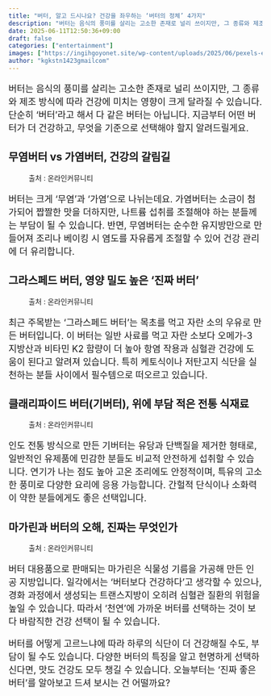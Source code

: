 ```yaml
---
title: "버터, 알고 드시나요? 건강을 좌우하는 ‘버터의 정체’ 4가지"
description: "버터는 음식의 풍미를 살리는 고소한 존재로 널리 쓰이지만, 그 종류와 제조 방식에 따라 건강에 미치는 영향이 크게 달라질 수 있습니다. 단순히 ‘버터’라고 해서 다 같은 버터는 아닙니다. 지금부터 어떤 버터가 더 건강하고, 무엇을 기준으로 선택해야 할지 알려드릴게요."
date: 2025-06-11T12:50:36+09:00
draft: false
categories: ["entertainment"]
images: ["https://ingihgoyonet.site/wp-content/uploads/2025/06/pexels-elletakesphotos-1963288-1024x549.jpg", "https://ingihgoyonet.site/wp-content/uploads/2025/06/pexels-monserratsoldu-3821252-1024x683.jpg", "https://ingihgoyonet.site/wp-content/uploads/2025/06/pexels-felicity-tai-7965898-683x1024.jpg", "https://ingihgoyonet.site/wp-content/uploads/2025/06/pexels-monserratsoldu-3821250-683x1024.jpg"]
author: "kgkstn1423gmailcom"
---
```


<p style="font-size:18px">버터는 음식의 풍미를 살리는 고소한 존재로 널리 쓰이지만, 그 종류와 제조 방식에 따라 건강에 미치는 영향이 크게 달라질 수 있습니다. 단순히 ‘버터’라고 해서 다 같은 버터는 아닙니다. 지금부터 어떤 버터가 더 건강하고, 무엇을 기준으로 선택해야 할지 알려드릴게요.</p> <h2 >무염버터 vs 가염버터, 건강의 갈림길</h2> <figure ><img src="https://ingihgoyonet.site/wp-content/uploads/2025/06/pexels-elletakesphotos-1963288-1024x549.jpg" alt="" style="aspect-ratio:16/9;object-fit:cover"/><figcaption >출처 : 온라인커뮤니티</figcaption></figure> <p style="font-size:18px">버터는 크게 ‘무염’과 ‘가염’으로 나뉘는데요. 가염버터는 소금이 첨가되어 짭짤한 맛을 더하지만, 나트륨 섭취를 조절해야 하는 분들께는 부담이 될 수 있습니다. 반면, 무염버터는 순수한 유지방만으로 만들어져 조리나 베이킹 시 염도를 자유롭게 조절할 수 있어 건강 관리에 더 유리합니다.</p> <h2 >그라스페드 버터, 영양 밀도 높은 ‘진짜 버터’</h2> <figure ><img src="https://ingihgoyonet.site/wp-content/uploads/2025/06/pexels-monserratsoldu-3821252-1024x683.jpg" alt="" style="aspect-ratio:16/9;object-fit:cover"/><figcaption >출처 : 온라인커뮤니티</figcaption></figure> <p style="font-size:18px">최근 주목받는 ‘그라스페드 버터’는 목초를 먹고 자란 소의 우유로 만든 버터입니다. 이 버터는 일반 사료를 먹고 자란 소보다 오메가-3 지방산과 비타민 K2 함량이 더 높아 항염 작용과 심혈관 건강에 도움이 된다고 알려져 있습니다. 특히 케토식이나 저탄고지 식단을 실천하는 분들 사이에서 필수템으로 떠오르고 있습니다.</p> <h2 >클래리파이드 버터(기버터), 위에 부담 적은 전통 식재료</h2> <figure ><img src="https://ingihgoyonet.site/wp-content/uploads/2025/06/pexels-felicity-tai-7965898-683x1024.jpg" alt="" style="aspect-ratio:16/9;object-fit:cover"/><figcaption >출처 : 온라인커뮤니티</figcaption></figure> <p style="font-size:18px">인도 전통 방식으로 만든 기버터는 유당과 단백질을 제거한 형태로, 일반적인 유제품에 민감한 분들도 비교적 안전하게 섭취할 수 있습니다. 연기가 나는 점도 높아 고온 조리에도 안정적이며, 특유의 고소한 풍미로 다양한 요리에 응용 가능합니다. 간헐적 단식이나 소화력이 약한 분들에게도 좋은 선택입니다.</p> <h2 >마가린과 버터의 오해, 진짜는 무엇인가</h2> <figure ><img src="https://ingihgoyonet.site/wp-content/uploads/2025/06/pexels-monserratsoldu-3821250-683x1024.jpg" alt="" style="aspect-ratio:16/9;object-fit:cover"/><figcaption >출처 : 온라인커뮤니티</figcaption></figure> <p style="font-size:18px">버터 대용품으로 판매되는 마가린은 식물성 기름을 가공해 만든 인공 지방입니다. 일각에서는 ‘버터보다 건강하다’고 생각할 수 있으나, 경화 과정에서 생성되는 트랜스지방이 오히려 심혈관 질환의 위험을 높일 수 있습니다. 따라서 ‘천연’에 가까운 버터를 선택하는 것이 보다 바람직한 건강 선택이 될 수 있습니다.</p> <p style="font-size:18px">버터를 어떻게 고르느냐에 따라 하루의 식단이 더 건강해질 수도, 부담이 될 수도 있습니다. 다양한 버터의 특징을 알고 현명하게 선택하신다면, 맛도 건강도 모두 챙길 수 있습니다. 오늘부터는 ‘진짜 좋은 버터’를 알아보고 드셔 보시는 건 어떨까요?</p>